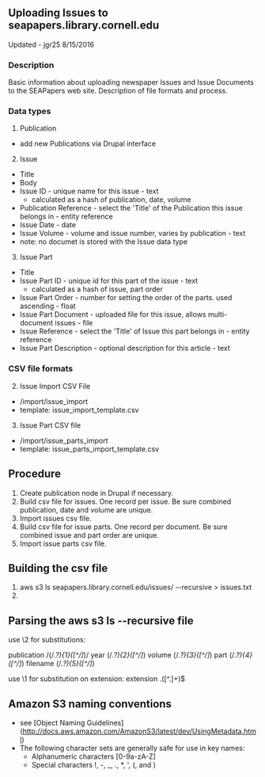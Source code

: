 ## Uploading Issues to seapapers.library.cornell.edu

Updated - jgr25 8/15/2016

### Description

Basic information about uploading newspaper Issues and Issue Documents to the SEAPapers web site. Description of file formats and process.

### Data types

1. Publication
  * add new Publications via Drupal interface
2. Issue
  * Title
  * Body
  * Issue ID - unique name for this issue - text
    * calculated as a hash of publication, date, volume
  * Publication Reference - select the 'Title' of the Publication this issue belongs in - entity reference
  * Issue Date - date
  * Issue Volume - volume and issue number, varies by publication - text
  * note: no documet is stored with the Issue data type
3. Issue Part
  * Title
  * Issue Part ID - unique id for this part of the issue - text
    * calculated as a hash of issue, part order
  * Issue Part Order - number for setting the order of the parts. used ascending - float
  * Issue Part Document - uploaded file for this issue, allows multi-document issues - file
  * Issue Reference - select the 'Title' of Issue this part belongs in - entity reference
  * Issue Part Description - optional description for this article - text

### CSV file formats

2. Issue Import CSV File
  * /import/issue_import
  * template: issue_import_template.csv
3. Issue Part CSV file
  * /import/issue_parts_import
  * template: issue_parts_import_template.csv

## Procedure

1. Create publication node in Drupal if necessary.
2. Build csv file for issues. One record per issue. Be sure combined publication, date and volume are unique.
3. Import issues csv file.
4. Build csv file for issue parts. One record per document. Be sure combined issue and part order are unique.
5. Import issue parts csv file.

## Building the csv file

1. aws s3 ls seapapers.library.cornell.edu/issues/ --recursive > issues.txt
2.

## Parsing the aws s3 ls --recursive file

use \2 for substitutions:

publication /(\/.*?){1}([^\/]*)/
year (\/.*?){2}([^\/]*)
volume (\/.*?){3}([^\/]*)
part (\/.*?){4}([^\/]*)
filename (\/.*?){5}([^\/]*)

use \1 for substitution on extension:
extension \.([^\.]+)$

## Amazon S3 naming conventions

- see [Object Naming Guidelines] (http://docs.aws.amazon.com/AmazonS3/latest/dev/UsingMetadata.html)
- The following character sets are generally safe for use in key names:
  - Alphanumeric characters [0-9a-zA-Z]
  - Special characters !, -, _, ., *, ', (, and )



